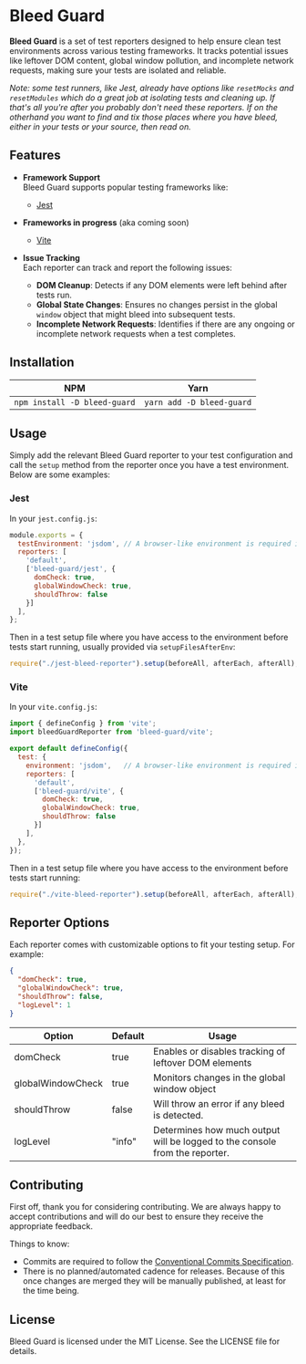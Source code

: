 # Bleed Guard

**Bleed Guard** is a set of test reporters designed to help ensure clean test environments across various testing frameworks. It tracks potential issues like leftover DOM content, global window pollution, and incomplete network requests, making sure your tests are isolated and reliable.

*Note: some test runners, like Jest, already have options like `resetMocks` and `resetModules` which do a great job at isolating tests and cleaning up. If that's all you're after you probably don't need these reporters. If on the otherhand you want to find and tix those places where you have bleed, either in your tests or your source, then read on.*

## Features

- **Framework Support**  
  Bleed Guard supports popular testing frameworks like:
  - [Jest](https://jestjs.io/)
- **Frameworks in progress** (aka coming soon)
  - [Vite](https://vitejs.dev/)
  
- **Issue Tracking**  
  Each reporter can track and report the following issues:
  - **DOM Cleanup**: Detects if any DOM elements were left behind after tests run.
  - **Global State Changes**: Ensures no changes persist in the global `window` object that might bleed into subsequent tests.
  - **Incomplete Network Requests**: Identifies if there are any ongoing or incomplete network requests when a test completes.

## Installation

| NPM                                       | Yarn                                   |
| ----------------------------------------- | -------------------------------------- |
| `npm install -D bleed-guard` | `yarn add -D bleed-guard` |

## Usage

Simply add the relevant Bleed Guard reporter to your test configuration and call the `setup` method from the reporter once you have a test environment. Below are some examples:

### Jest

In your `jest.config.js`:

```js
module.exports = {
  testEnvironment: 'jsdom', // A browser-like environment is required if you want to enable dom checking
  reporters: [
    'default',  
    ['bleed-guard/jest', {
      domCheck: true,
      globalWindowCheck: true,
      shouldThrow: false
    }]
  ],
};
```

Then in a test setup file where you have access to the environment before tests start running, usually provided via `setupFilesAfterEnv`:

```js
require("./jest-bleed-reporter").setup(beforeAll, afterEach, afterAll);
```

### Vite

In your `vite.config.js`:

```js
import { defineConfig } from 'vite';
import bleedGuardReporter from 'bleed-guard/vite';

export default defineConfig({
  test: {
    environment: 'jsdom',   // A browser-like environment is required if you want to enable dom checking
    reporters: [
      'default', 
      ['bleed-guard/vite', {
        domCheck: true,
        globalWindowCheck: true,
        shouldThrow: false
      }]
    ],
  },
});
```

Then in a test setup file where you have access to the environment before tests start running:

```js
require("./vite-bleed-reporter").setup(beforeAll, afterEach, afterAll);
```

## Reporter Options

Each reporter comes with customizable options to fit your testing setup. For example:

```json
{
  "domCheck": true,
  "globalWindowCheck": true,
  "shouldThrow": false,
  "logLevel": 1
}
```

| Option | Default | Usage |
| --- | --- | --- |
| domCheck | true | Enables or disables tracking of leftover DOM elements |
| globalWindowCheck | true | Monitors changes in the global window object |
| shouldThrow | false | Will throw an error if any bleed is detected. |
| logLevel | "info" | Determines how much output will be logged to the console from the reporter. |

## Contributing

First off, thank you for considering contributing. We are always happy to accept contributions and will do our best to ensure they receive the appropriate feedback.

Things to know:

- Commits are required to follow the [Conventional Commits Specification](https://www.conventionalcommits.org/en/v1.0.0/).
- There is no planned/automated cadence for releases. Because of this once changes are merged they will be manually published, at least for the time being.

## License

Bleed Guard is licensed under the MIT License. See the LICENSE file for details.

